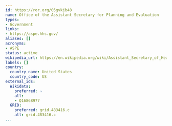 ```yaml
---
id: https://ror.org/05gvkjb48
name: Office of the Assistant Secretary for Planning and Evaluation
types:
- Government
links:
- https://aspe.hhs.gov/
aliases: []
acronyms:
- ASPE
status: active
wikipedia_url: https://en.wikipedia.org/wiki/Assistant_Secretary_of_Health_and_Human_Services_for_Planning_and_Evaluation
labels: []
country:
  country_name: United States
  country_code: US
external_ids:
  Wikidata:
    preferred: ~
    all:
    - Q16868977
  GRID:
    preferred: grid.483416.c
    all: grid.483416.c
...
```

